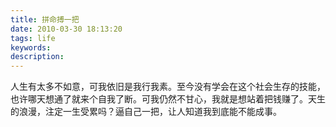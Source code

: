 ```yaml
---
title: 拼命搏一把
date: 2010-03-30 18:13:20
tags: life
keywords: 
description:
---
```


人生有太多不如意，可我依旧是我行我素。至今没有学会在这个社会生存的技能，也许哪天想通了就来个自我了断。可我仍然不甘心，我就是想站着把钱赚了。天生的浪漫，注定一生受累吗？逼自己一把，让人知道我到底能不能成事。



<!--more-->




